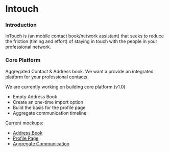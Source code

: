 <h1> Intouch </h1>

<h3> Introduction </h3>

InTouch is (an mobile contact book/network assistant) that seeks to reduce the friction (timing and effort) of staying in touch with the people in your professional network.

<h3> Core Platform </h3>

Aggregated Contact & Address book. We want a provide an integrated platform for your professional contacts.

We are currently working on building core platform (v1.0)
<ul style="list-style-type:disc">
  <li>Empty Address Book</li>
  <li>Create an one-time import option</li>
  <li>Build the basis for the profile page</li>
  <li>Aggregate communication timeline</li>
</ul>

Current mockups:

<ul style="list-style-type:disc">
  <li><a href="https://drive.google.com/open?id=0BzXbtY5kCYAtalo5czRuZXhWbjQ"> Address Book </a></li>
  <li><a href="https://drive.google.com/open?id=0BzXbtY5kCYAtZV9jbUtuMHpfV3M"> Profile Page </a></li>
  <li><a href="https://drive.google.com/open?id=0BzXbtY5kCYAtSUd5eGl3aFV4aHM"> Aggregate Communication </a></li>
</ul>





